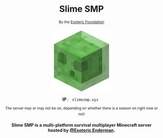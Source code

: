 <h1 align=center> Slime SMP </h1>

<p align=center> <sup> By the <a href="https://www.github.com/EsotericFoundation">Esoteric Foundation</a> </sup> </p>


<p align = center> <img src="./icon.webp" alt="An image of a Minecraft slime (Slime SMP's icon)." height=200 width=200 /> </p>

<p align = center> <b> IP </b>: <code> slimesmp.xyz </code> </p>

<p align = center> <sup> The server may or may not be on, depending on whether there is a season on right now or not! </sup> </p>

<p align=center> <b> Slime SMP is a multi-platform survival multiplayer Minecraft server hosted by <a href="https://www.github.com/EsotericEnderman">@Esoteric Enderman</a>. </b> </p>
